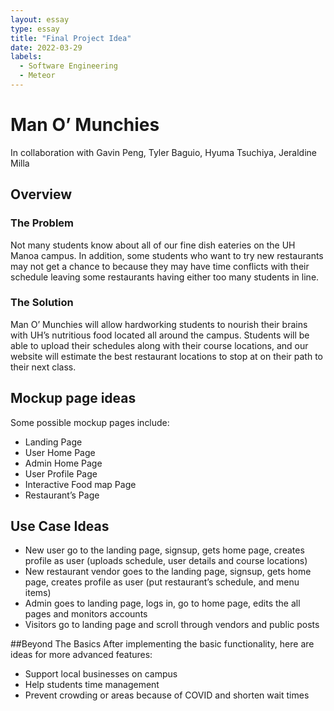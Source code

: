```yaml
---
layout: essay
type: essay
title: "Final Project Idea"
date: 2022-03-29
labels:
  - Software Engineering
  - Meteor
---
```


# Man O’ Munchies

In collaboration with Gavin Peng, Tyler Baguio, Hyuma Tsuchiya, Jeraldine Milla

## Overview

### The Problem
Not many students know about all of our fine dish eateries on the UH Manoa campus. In addition, some students who want to try new restaurants may not get a chance to because they may have time conflicts with their schedule leaving some restaurants having either too many students in line. 

### The Solution
Man O’ Munchies will allow hardworking students to nourish their brains with UH’s nutritious food located all around the campus. Students will be able to upload their schedules along with their course locations, and our website will estimate the best restaurant locations to stop at on their path to their next class.  

## Mockup page ideas
Some possible mockup pages include:
- Landing Page
- User Home Page
- Admin Home Page
- User Profile Page
- Interactive Food map Page
- Restaurant’s Page 

## Use Case Ideas
- New user go to the landing page, signsup, gets home page, creates profile as user (uploads schedule, user details and course locations)
- New restaurant vendor goes to the landing page, signsup, gets home page, creates profile as user (put restaurant’s schedule, and menu items)
- Admin goes to landing page, logs in, go to home page, edits the all pages and monitors accounts
- Visitors go to landing page and scroll through vendors and public posts

##Beyond The Basics
After implementing the basic functionality, here are ideas for more advanced features:
- Support local businesses on campus
- Help students time management 
- Prevent crowding or areas because of COVID and shorten wait times 





